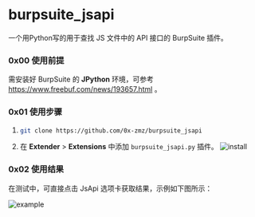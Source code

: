 # burpsuite_jsapi

一个用Python写的用于查找 JS 文件中的 API 接口的 BurpSuite 插件。

### 0x00 使用前提

需安装好 BurpSuite 的 **JPython** 环境，可参考 https://www.freebuf.com/news/193657.html 。

### 0x01 使用步骤

1. ```bash
   git clone https://github.com/0x-zmz/burpsuite_jsapi
   ```

2. 在 **Extender** > **Extensions** 中添加 `burpsuite_jsapi.py` 插件。
   ![install](/install.png)

### 0x02 使用结果

在测试中，可直接点击 JsApi 选项卡获取结果，示例如下图所示：

![example](/example.png)